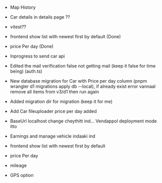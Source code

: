 - Map History 
- Car details in details page ??
- vitest??










- frontend show list with newest first by default (Done)
- price Per day (Done)
- Inprogress to send car api






- Edited the mail verification false not getting mail (keep it false for time being) (auth.ts)
- New database migration for Car with Price per day column (pnpm wrangler d1 migrations apply db --local), if already exist error vannaal remove all items from v3/d1 then run again
- Added migration dir for migration (keep it for me)
- Add Car fileuploader price per day added
- BaseUrl localhost change cheythitt ind... Vendappol deployment mode itto
- Earnings and manage vehicle indaaki ind
- frontend show list with newest first by default
- price Per day 
- mileage
- GPS option
